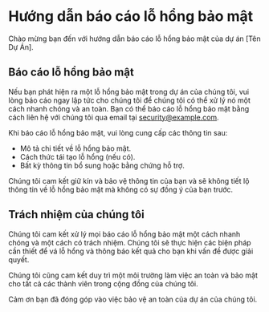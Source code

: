 # Hướng dẫn báo cáo lỗ hổng bảo mật

Chào mừng bạn đến với hướng dẫn báo cáo lỗ hổng bảo mật của dự án [Tên Dự Án].

## Báo cáo lỗ hổng bảo mật

Nếu bạn phát hiện ra một lỗ hổng bảo mật trong dự án của chúng tôi, vui lòng báo cáo ngay lập tức cho chúng tôi để chúng tôi có thể xử lý nó một cách nhanh chóng và an toàn. Bạn có thể báo cáo lỗ hổng bảo mật bằng cách liên hệ với chúng tôi qua email tại [security@example.com](mailto:security@example.com).

Khi báo cáo lỗ hổng bảo mật, vui lòng cung cấp các thông tin sau:

- Mô tả chi tiết về lỗ hổng bảo mật.
- Cách thức tái tạo lỗ hổng (nếu có).
- Bất kỳ thông tin bổ sung hoặc bằng chứng hỗ trợ.

Chúng tôi cam kết giữ kín và bảo vệ thông tin của bạn và sẽ không tiết lộ thông tin về lỗ hổng bảo mật mà không có sự đồng ý của bạn trước.

## Trách nhiệm của chúng tôi

Chúng tôi cam kết xử lý mọi báo cáo lỗ hổng bảo mật một cách nhanh chóng và một cách có trách nhiệm. Chúng tôi sẽ thực hiện các biện pháp cần thiết để vá lỗ hổng và thông báo kết quả cho bạn khi vấn đề được giải quyết.

Chúng tôi cũng cam kết duy trì một môi trường làm việc an toàn và bảo mật cho tất cả các thành viên trong cộng đồng của chúng tôi.

Cảm ơn bạn đã đóng góp vào việc bảo vệ an toàn của dự án của chúng tôi.

